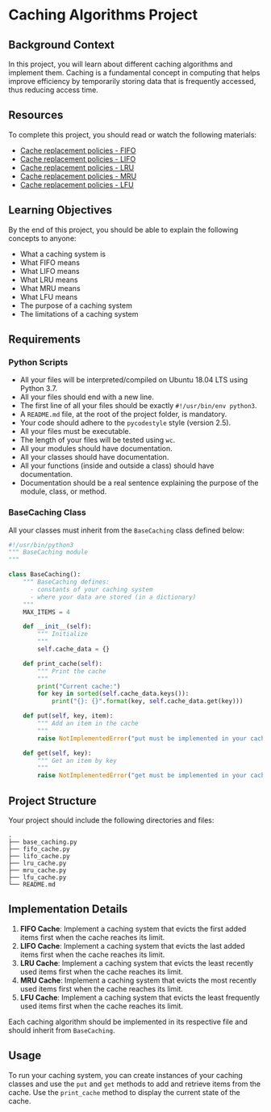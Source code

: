 # Caching Algorithms Project

## Background Context
In this project, you will learn about different caching algorithms and implement them. Caching is a fundamental concept in computing that helps improve efficiency by temporarily storing data that is frequently accessed, thus reducing access time.

## Resources
To complete this project, you should read or watch the following materials:
- [Cache replacement policies - FIFO](https://en.wikipedia.org/wiki/Cache_replacement_policies#First-in_first-out_(FIFO))
- [Cache replacement policies - LIFO](https://en.wikipedia.org/wiki/Cache_replacement_policies#Last-in_first-out_(LIFO))
- [Cache replacement policies - LRU](https://en.wikipedia.org/wiki/Cache_replacement_policies#Least_recently_used_(LRU))
- [Cache replacement policies - MRU](https://en.wikipedia.org/wiki/Cache_replacement_policies#Most_recently_used_(MRU))
- [Cache replacement policies - LFU](https://en.wikipedia.org/wiki/Cache_replacement_policies#Least_frequently_used_(LFU))

## Learning Objectives
By the end of this project, you should be able to explain the following concepts to anyone:
- What a caching system is
- What FIFO means
- What LIFO means
- What LRU means
- What MRU means
- What LFU means
- The purpose of a caching system
- The limitations of a caching system

## Requirements
### Python Scripts
- All your files will be interpreted/compiled on Ubuntu 18.04 LTS using Python 3.7.
- All your files should end with a new line.
- The first line of all your files should be exactly `#!/usr/bin/env python3`.
- A `README.md` file, at the root of the project folder, is mandatory.
- Your code should adhere to the `pycodestyle` style (version 2.5).
- All your files must be executable.
- The length of your files will be tested using `wc`.
- All your modules should have documentation.
- All your classes should have documentation.
- All your functions (inside and outside a class) should have documentation.
- Documentation should be a real sentence explaining the purpose of the module, class, or method.

### BaseCaching Class
All your classes must inherit from the `BaseCaching` class defined below:

```python
#!/usr/bin/python3
""" BaseCaching module
"""

class BaseCaching():
    """ BaseCaching defines:
      - constants of your caching system
      - where your data are stored (in a dictionary)
    """
    MAX_ITEMS = 4

    def __init__(self):
        """ Initialize
        """
        self.cache_data = {}

    def print_cache(self):
        """ Print the cache
        """
        print("Current cache:")
        for key in sorted(self.cache_data.keys()):
            print("{}: {}".format(key, self.cache_data.get(key)))

    def put(self, key, item):
        """ Add an item in the cache
        """
        raise NotImplementedError("put must be implemented in your cache class")

    def get(self, key):
        """ Get an item by key
        """
        raise NotImplementedError("get must be implemented in your cache class")
```

## Project Structure
Your project should include the following directories and files:
```
.
├── base_caching.py
├── fifo_cache.py
├── lifo_cache.py
├── lru_cache.py
├── mru_cache.py
├── lfu_cache.py
└── README.md
```

## Implementation Details
1. **FIFO Cache**: Implement a caching system that evicts the first added items first when the cache reaches its limit.
2. **LIFO Cache**: Implement a caching system that evicts the last added items first when the cache reaches its limit.
3. **LRU Cache**: Implement a caching system that evicts the least recently used items first when the cache reaches its limit.
4. **MRU Cache**: Implement a caching system that evicts the most recently used items first when the cache reaches its limit.
5. **LFU Cache**: Implement a caching system that evicts the least frequently used items first when the cache reaches its limit.

Each caching algorithm should be implemented in its respective file and should inherit from `BaseCaching`.

## Usage
To run your caching system, you can create instances of your caching classes and use the `put` and `get` methods to add and retrieve items from the cache. Use the `print_cache` method to display the current state of the cache.

